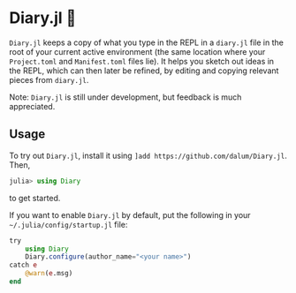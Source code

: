 # Diary.jl 📔

`Diary.jl` keeps a copy of what you type in the REPL in a `diary.jl` file in the root of your current active environment (the same location where your `Project.toml` and `Manifest.toml` files lie).  It helps you sketch out ideas in the REPL, which can then later be refined, by editing and copying relevant pieces from `diary.jl`.

Note: `Diary.jl` is still under development, but feedback is much appreciated.

## Usage

To try out `Diary.jl`, install it using `]add https://github.com/dalum/Diary.jl`. Then,
```julia
julia> using Diary
```
to get started.

If you want to enable `Diary.jl` by default, put the following in your `~/.julia/config/startup.jl` file:
```julia
try
    using Diary
    Diary.configure(author_name="<your name>")
catch e
    @warn(e.msg)
end
```
